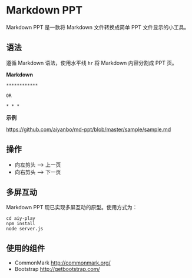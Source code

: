 Markdown PPT
============

Markdown PPT 是一款将 Markdown 文件转换成简单 PPT 文件显示的小工具。

## 语法

遵循 Markdown 语法，使用水平线 `hr` 将 Markdown 内容分割成 PPT 页。

**Markdown**

```
************

OR

* * *
```

**示例**

https://github.com/aiyanbo/md-ppt/blob/master/sample/sample.md

## 操作

- 向左剪头 --> 上一页
- 向右剪头 --> 下一页

## 多屏互动

Markdown PPT 现已实现多屏互动的原型。使用方式为：

```
cd aiy-play
npm install
node server.js
```

## 使用的组件

- CommonMark http://commonmark.org/
- Bootstrap http://getbootstrap.com/
